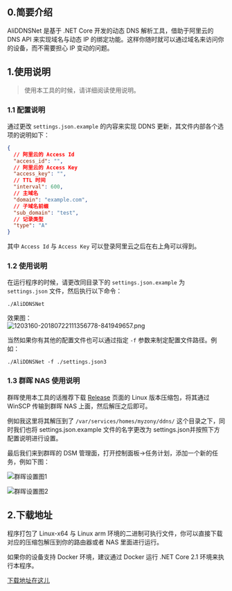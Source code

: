 ## 0.简要介绍

AliDDNSNet 是基于 .NET Core 开发的动态 DNS 解析工具，借助于阿里云的 DNS API 来实现域名与动态 IP 的绑定功能。这样你随时就可以通过域名来访问你的设备，而不需要担心 IP 变动的问题。

## 1.使用说明

> 使用本工具的时候，请详细阅读使用说明。

### 1.1 配置说明

通过更改 ```settings.json.example``` 的内容来实现 DDNS 更新，其文件内部各个选项的说明如下：

```json
{
  // 阿里云的 Access Id
  "access_id": "",
  // 阿里云的 Access Key
  "access_key": "",
  // TTL 时间
  "interval": 600,
  // 主域名
  "domain": "example.com",
  // 子域名前缀
  "sub_domain": "test",
  // 记录类型
  "type": "A"
}
```

其中 ```Access Id``` 与 ```Access Key``` 可以登录阿里云之后在右上角可以得到。

### 1.2 使用说明

在运行程序的时候，请更改同目录下的 ```settings.json.example``` 为 ```settings.json``` 文件，然后执行以下命令：

```shell
./AliDDNSNet
```

效果图：  
![1203160-20180722111356778-841949657.png](https://i.loli.net/2018/07/24/5b56ab6161f80.png)

当然如果你有其他的配置文件也可以通过指定 ```-f``` 参数来制定配置文件路径。例如：

```shell
./AliDDNSNet -f ./settings.json3
```

### 1.3 群晖 NAS 使用说明

群晖使用本工具的话推荐下载 [Release](https://github.com/GameBelial/AliDDNSNet/releases) 页面的 Linux 版本压缩包，将其通过 WinSCP 传输到群晖 NAS 上面，然后解压之后即可。

例如我这里将其解压到了 ```/var/services/homes/myzony/ddns/``` 这个目录之下，同时我们也将 settings.json.example 文件的名字更改为 settings.json并按照下方配置说明进行设置。

最后我们来到群晖的 DSM 管理面，打开控制面板->任务计划，添加一个新的任务，例如下图：

![群晖设置图1](https://user-images.githubusercontent.com/3907132/43116947-dd3a4308-8f3c-11e8-892f-be7b97e4158c.png)

![群晖设置图2](https://user-images.githubusercontent.com/3907132/43116948-dd987586-8f3c-11e8-815a-d575128d9f70.png)

## 2.下载地址

程序打包了 Linux-x64 与 Linux arm 环境的二进制可执行文件，你可以直接下载对应的压缩包解压到你的路由器或者 NAS 里面进行运行。

如果你的设备支持 Docker 环境，建议通过 Docker 运行 .NET Core 2.1 环境来执行本程序。

[下载地址在这儿](https://github.com/GameBelial/AliDDNSNet/releases)
